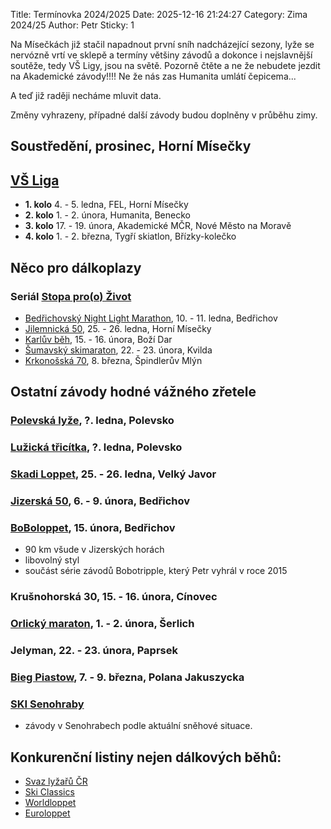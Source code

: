 Title: Termínovka 2024/2025
Date: 2025-12-16 21:24:27
Category: Zima 2024/25
Author: Petr
Sticky: 1

Na Mísečkách již stačil napadnout první sníh nadcházející sezony, lyže se nervózně vrtí ve sklepě a termíny většiny závodů a dokonce i nejslavnější soutěže, tedy VŠ Ligy, jsou na světě. Pozorně čtěte a ne že nebudete jezdit na Akademické závody!!!! Ne že nás zas Humanita umlátí čepicema...

A teď již raději necháme mluvit data.

Změny vyhrazeny, případné další závody budou doplněny v průběhu zimy.

Soustředění, prosinec, Horní Mísečky
------------------------------------

[VŠ Liga](https://www.vs-liga.cz/)
---------------------------------

- **1. kolo** 4. - 5. ledna, FEL, Horní Mísečky
- **2. kolo** 1. - 2. února, Humanita, Benecko
- **3. kolo** 17. - 19. února, Akademické MČR, Nové Město na Moravě
- **4. kolo** 1. - 2. března, Tygří skiatlon, Břízky-kolečko

Něco pro dálkoplazy
-------------------

### Seriál [Stopa pro(o) Život](https://www.stopaprozivot.cz/)

- [Bedřichovský Night Light Marathon](https://stopaprozivot.cz/zavody/bnlm/propozice), 10. - 11. ledna, Bedřichov
- [Jilemnická 50](https://stopaprozivot.cz/zavody/jilemnicka-50/propozice), 25. - 26. ledna, Horní Mísečky
- [Karlův běh](https://stopaprozivot.cz/zavody/cardion-karluv-beh/propozice), 15. - 16. února, Boží Dar
- [Šumavský skimaraton](https://stopaprozivot.cz/zavody/sumavsky-skimaraton-tv-nova/propozice), 22. - 23. února, Kvilda
- [Krkonošská 70](https://stopaprozivot.cz/zavody/krkonosska-70/propozice), 8. března, Špindlerův Mlýn

Ostatní závody hodné vážného zřetele
------------------------------------

### [Polevská lyže](https://skipolevsko.estranky.cz/clanky/zavody/polevska-lyze/), ?. ledna, Polevsko

### [Lužická třicítka](https://skipolevsko.estranky.cz/clanky/zavody/luzicka-tricitka/), ?. ledna, Polevsko

### [Skadi Loppet](https://www.skadi-loppet.de/), 25. - 26. ledna, Velký Javor

### [Jizerská 50](https://jiz50.cz), 6. - 9. února, Bedřichov

### [BoBoloppet](https://www.boboloppet.com/boboloppet/), 15. února, Bedřichov

- 90 km všude v Jizerských horách
- libovolný styl
- součást série závodů Bobotripple, který Petr vyhrál v roce 2015

### Krušnohorská 30, 15. - 16. února, Cínovec

### [Orlický maraton](https://orlickymaraton.cz/), 1. - 2. února, Šerlich

### Jelyman, 22. - 23. února, Paprsek

### [Bieg Piastow](https://bieg-piastow.pl), 7. - 9. března, Polana Jakuszycka

### [SKI Senohraby](https://www.senohraby.cz/info-o-obci-1/ski-senohraby-1/)

- závody v Senohrabech podle aktuální sněhové situace.

Konkurenční listiny nejen dálkových běhů:
-----------------------------------------

- [Svaz lyžařů ČR](https://evidence.czech-ski.com/kalendar-a-vysledky)
- [Ski Classics](https://www.skiclassics.com/)
- [Worldloppet](https://www.worldloppet.com/)
- [Euroloppet](https://www.euroloppet.com/)

